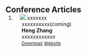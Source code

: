 <h2 id="publications" style="margin: 2px 0px -15px;">Conference Articles</h2>

<div class="publications">
<ol class="bibliography">

<li>
<div class="pub-row">
  <div class="col-sm-3 abbr" style="position: relative;padding-right: 15px;padding-left: 15px;">
    <img src="assets/" class="teaser img-fluid z-depth-1">
    <abbr class="badge">xxxxxxx</abbr>
  </div>

  <div class="col-sm-9" style="position: relative;padding-right: 15px;padding-left: 20px;">
    <div class="title"><a target="_blank">xxxxxxxxxx(coming)</a></div>
    <div class="author"><strong>Heng Zhang</strong></div>
    <div class="periodical"><em>xxxxxxxxxxxx</em></div>
    <div class="links">
      <a href="" class="btn btn-sm z-depth-0" role="button" target="_blank" style="font-size:12px;">Download</a>
      <a href="https://www" class="btn btn-sm z-depth-0" role="button" target="_blank" style="font-size:12px;">Website</a>
      <strong><i style="color:#7b5aa6"></i></strong>
    </div>
  </div>
</div>
</li>
  
<br>

</ol>
</div>
